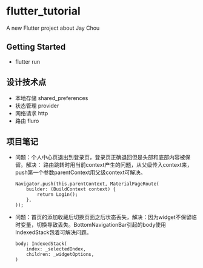 # flutter_tutorial

A new Flutter project about Jay Chou

## Getting Started
- flutter run

## 设计技术点
- 本地存储  shared_preferences
- 状态管理 provider
- 网络请求 http
- 路由 fluro

## 项目笔记
- 问题：个人中心页退出到登录页，登录页正确退回但是头部和底部内容被保留。解决：
路由跳转时用当前context产生的问题，从父级传入context来，push第一个参数parentContext用父级context可解决。
    ```
    Navigator.push(this.parentContext, MaterialPageRoute(
        builder: (BuildContext context) {
            return Login();
        },
    ));
    ```
- 问题：首页的添加收藏后切换页面之后状态丢失，解决：因为widget不保留临时变量，切换导致丢失。BottomNavigationBar引起的body使用IndexedStack包着可解决问题。
    ```
    body: IndexedStack(
        index: _selectedIndex,
        children: _widgetOptions,
    )
    ```
